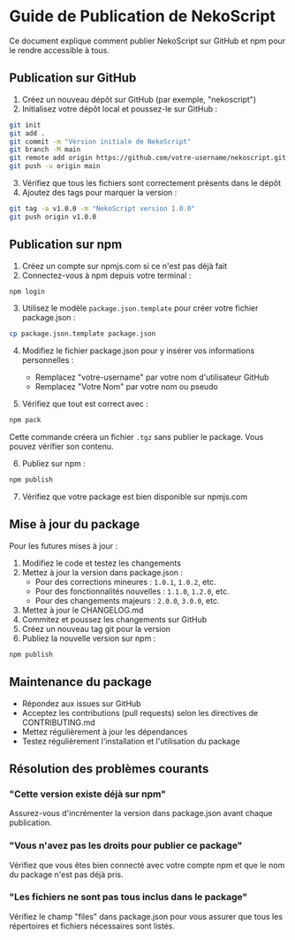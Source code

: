 # Guide de Publication de NekoScript

Ce document explique comment publier NekoScript sur GitHub et npm pour le rendre accessible à tous.

## Publication sur GitHub

1. Créez un nouveau dépôt sur GitHub (par exemple, "nekoscript")
2. Initialisez votre dépôt local et poussez-le sur GitHub :

```bash
git init
git add .
git commit -m "Version initiale de NekoScript"
git branch -M main
git remote add origin https://github.com/votre-username/nekoscript.git
git push -u origin main
```

3. Vérifiez que tous les fichiers sont correctement présents dans le dépôt
4. Ajoutez des tags pour marquer la version :

```bash
git tag -a v1.0.0 -m "NekoScript version 1.0.0"
git push origin v1.0.0
```

## Publication sur npm

1. Créez un compte sur npmjs.com si ce n'est pas déjà fait
2. Connectez-vous à npm depuis votre terminal :

```bash
npm login
```

3. Utilisez le modèle `package.json.template` pour créer votre fichier package.json :

```bash
cp package.json.template package.json
```

4. Modifiez le fichier package.json pour y insérer vos informations personnelles :
   - Remplacez "votre-username" par votre nom d'utilisateur GitHub
   - Remplacez "Votre Nom" par votre nom ou pseudo

5. Vérifiez que tout est correct avec :

```bash
npm pack
```

Cette commande créera un fichier `.tgz` sans publier le package. Vous pouvez vérifier son contenu.

6. Publiez sur npm :

```bash
npm publish
```

7. Vérifiez que votre package est bien disponible sur npmjs.com

## Mise à jour du package

Pour les futures mises à jour :

1. Modifiez le code et testez les changements
2. Mettez à jour la version dans package.json :
   - Pour des corrections mineures : `1.0.1`, `1.0.2`, etc.
   - Pour des fonctionnalités nouvelles : `1.1.0`, `1.2.0`, etc.
   - Pour des changements majeurs : `2.0.0`, `3.0.0`, etc.
3. Mettez à jour le CHANGELOG.md
4. Commitez et poussez les changements sur GitHub
5. Créez un nouveau tag git pour la version
6. Publiez la nouvelle version sur npm :

```bash
npm publish
```

## Maintenance du package

- Répondez aux issues sur GitHub
- Acceptez les contributions (pull requests) selon les directives de CONTRIBUTING.md
- Mettez régulièrement à jour les dépendances
- Testez régulièrement l'installation et l'utilisation du package

## Résolution des problèmes courants

### "Cette version existe déjà sur npm"

Assurez-vous d'incrémenter la version dans package.json avant chaque publication.

### "Vous n'avez pas les droits pour publier ce package"

Vérifiez que vous êtes bien connecté avec votre compte npm et que le nom du package n'est pas déjà pris.

### "Les fichiers ne sont pas tous inclus dans le package"

Vérifiez le champ "files" dans package.json pour vous assurer que tous les répertoires et fichiers nécessaires sont listés.